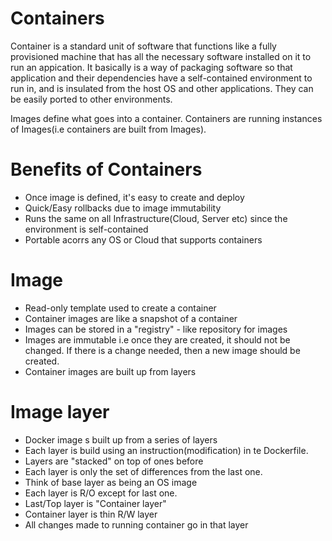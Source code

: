 # Containers

Container is a standard unit of software that functions like a fully provisioned machine that has all the necessary software installed on it to run an appication. It basically is a way of packaging software so that application and their dependencies have a self-contained environment to run in, and is insulated from the host OS and other applications. They can be easily ported to other environments.

Images define what goes into a container. Containers are running instances of Images(i.e containers are built from Images).

# Benefits of Containers
* Once image is defined, it's easy to create and deploy
* Quick/Easy rollbacks due to image immutability
* Runs the same on all Infrastructure(Cloud, Server etc) since the environment is self-contained
* Portable acorrs any OS or Cloud that supports containers

# Image
* Read-only template used to create a container
* Container images are like a snapshot of a container
* Images can be stored in a "registry" - like repository for images
* Images are immutable i.e once they are created, it should not be changed. If there is a change needed, then a new image should be created.
* Container images are built up from layers

# Image layer

* Docker image s built up from a series of layers
* Each layer is build using an instruction(modification) in te Dockerfile.
* Layers are "stacked" on top of ones before
* Each layer is only the set of differences from the last one.
* Think of base layer as being an OS image
* Each layer is R/O except for last one.
* Last/Top layer is "Container layer"
* Container layer is thin R/W layer
* All changes made to running container go in that layer

